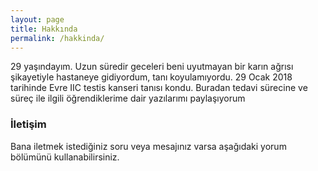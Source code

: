 ```yaml
---
layout: page
title: Hakkında
permalink: /hakkinda/
---
```


29 yaşındayım. Uzun s&uuml;redir geceleri beni uyutmayan bir karın ağrısı şikayetiyle hastaneye gidiyordum, tanı koyulamıyordu. 29 Ocak 2018 tarihinde Evre IIC testis kanseri tanısı kondu. Buradan tedavi s&uuml;recine ve s&uuml;re&ccedil; ile ilgili &ouml;ğrendiklerime dair yazılarımı paylaşıyorum

### İletişim

Bana iletmek istediğiniz soru veya mesajınız varsa aşağıdaki yorum b&ouml;l&uuml;m&uuml;n&uuml; kullanabilirsiniz.